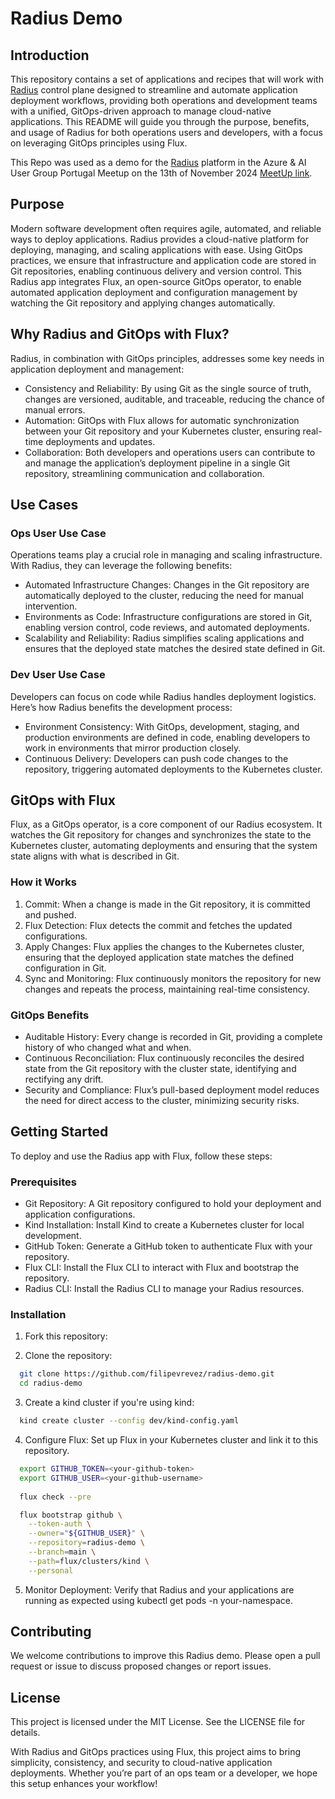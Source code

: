 # Radius Demo

## Introduction

This repository contains a set of applications and recipes that will work with [Radius](https://radapp.io/) control plane designed to streamline and automate application deployment workflows, providing both operations and development teams with a unified, GitOps-driven approach to manage cloud-native applications. This README will guide you through the purpose, benefits, and usage of Radius for both operations users and developers, with a focus on leveraging GitOps principles using Flux.

This Repo was used as a demo for the [Radius](https://radapp.io/) platform in the Azure & AI User Group Portugal Meetup on the 13th of November 2024 [MeetUp link](https://www.meetup.com/azure-user-group-portugal/events/304454807/?_xtd=gqFyqTI4NjQ5MDk0NqFwo2FwaQ%253D%253D&from=ref).

## Purpose

Modern software development often requires agile, automated, and reliable ways to deploy applications. Radius provides a cloud-native platform for deploying, managing, and scaling applications with ease. Using GitOps practices, we ensure that infrastructure and application code are stored in Git repositories, enabling continuous delivery and version control. This Radius app integrates Flux, an open-source GitOps operator, to enable automated application deployment and configuration management by watching the Git repository and applying changes automatically.

## Why Radius and GitOps with Flux?

Radius, in combination with GitOps principles, addresses some key needs in application deployment and management:

- Consistency and Reliability: By using Git as the single source of truth, changes are versioned, auditable, and traceable, reducing the chance of manual errors.
- Automation: GitOps with Flux allows for automatic synchronization between your Git repository and your Kubernetes cluster, ensuring real-time deployments and updates.
- Collaboration: Both developers and operations users can contribute to and manage the application’s deployment pipeline in a single Git repository, streamlining communication and collaboration.

## Use Cases

### Ops User Use Case

Operations teams play a crucial role in managing and scaling infrastructure. With Radius, they can leverage the following benefits:

- Automated Infrastructure Changes: Changes in the Git repository are automatically deployed to the cluster, reducing the need for manual intervention.
- Environments as Code: Infrastructure configurations are stored in Git, enabling version control, code reviews, and automated deployments.
- Scalability and Reliability: Radius simplifies scaling applications and ensures that the deployed state matches the desired state defined in Git.

### Dev User Use Case

Developers can focus on code while Radius handles deployment logistics. Here’s how Radius benefits the development process:

- Environment Consistency: With GitOps, development, staging, and production environments are defined in code, enabling developers to work in environments that mirror production closely.
- Continuous Delivery: Developers can push code changes to the repository, triggering automated deployments to the Kubernetes cluster.

## GitOps with Flux

Flux, as a GitOps operator, is a core component of our Radius ecosystem. It watches the Git repository for changes and synchronizes the state to the Kubernetes cluster, automating deployments and ensuring that the system state aligns with what is described in Git.

### How it Works

1. Commit: When a change is made in the Git repository, it is committed and pushed.
2. Flux Detection: Flux detects the commit and fetches the updated configurations.
3. Apply Changes: Flux applies the changes to the Kubernetes cluster, ensuring that the deployed application state matches the defined configuration in Git.
4. Sync and Monitoring: Flux continuously monitors the repository for new changes and repeats the process, maintaining real-time consistency.

### GitOps Benefits

- Auditable History: Every change is recorded in Git, providing a complete history of who changed what and when.
- Continuous Reconciliation: Flux continuously reconciles the desired state from the Git repository with the cluster state, identifying and rectifying any drift.
- Security and Compliance: Flux’s pull-based deployment model reduces the need for direct access to the cluster, minimizing security risks.

## Getting Started

To deploy and use the Radius app with Flux, follow these steps:

### Prerequisites

- Git Repository: A Git repository configured to hold your deployment and application configurations.
- Kind Installation: Install Kind to create a Kubernetes cluster for local development.
- GitHub Token: Generate a GitHub token to authenticate Flux with your repository.
- Flux CLI: Install the Flux CLI to interact with Flux and bootstrap the repository.
- Radius CLI: Install the Radius CLI to manage your Radius resources.

### Installation

1. Fork this repository:

2. Clone the repository:

  ```bash
    git clone https://github.com/filipevrevez/radius-demo.git
    cd radius-demo
  ```

3. Create a kind cluster if you're using kind:

  ```bash
    kind create cluster --config dev/kind-config.yaml
  ```

4. Configure Flux: Set up Flux in your Kubernetes cluster and link it to this repository.

  ```bash
    export GITHUB_TOKEN=<your-github-token>
    export GITHUB_USER=<your-github-username>
    
    flux check --pre

    flux bootstrap github \
      --token-auth \
      --owner="${GITHUB_USER}" \
      --repository=radius-demo \
      --branch=main \
      --path=flux/clusters/kind \
      --personal

  ```

5. Monitor Deployment: Verify that Radius and your applications are running as expected using kubectl get pods -n your-namespace.

## Contributing

We welcome contributions to improve this Radius demo. Please open a pull request or issue to discuss proposed changes or report issues.

## License

This project is licensed under the MIT License. See the LICENSE file for details.

With Radius and GitOps practices using Flux, this project aims to bring simplicity, consistency, and security to cloud-native application deployments. Whether you’re part of an ops team or a developer, we hope this setup enhances your workflow!
